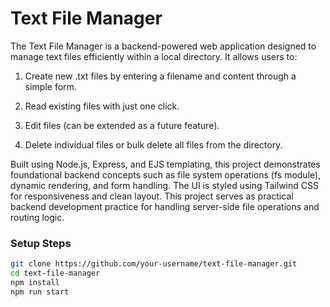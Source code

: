 # Text File Manager

The Text File Manager is a backend-powered web application designed to manage text files efficiently within a local directory. It allows users to:

1. Create new .txt files by entering a filename and content through a simple form.

2. Read existing files with just one click.

3. Edit files (can be extended as a future feature).

4. Delete individual files or bulk delete all files from the directory.

Built using Node.js, Express, and EJS templating, this project demonstrates foundational backend concepts such as file system operations (fs module), dynamic rendering, and form handling. The UI is styled using Tailwind CSS for responsiveness and clean layout.
This project serves as practical backend development practice for handling server-side file operations and routing logic.

###  Setup Steps

```bash
git clone https://github.com/your-username/text-file-manager.git
cd text-file-manager
npm install
npm run start
```

